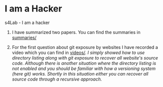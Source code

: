 # I am a Hacker
s4Lab - I am a hacker

1. I have summarized two papers. You can find the summaries in [summaries/](https://github.com/Javad-Alipanah/i-am-a-hacker/tree/master/summaries)

2. For the first question about git exposure by websites I have recorded a video which you can find in [videos/](https://github.com/Javad-Alipanah/i-am-a-hacker/tree/master/videos). *I simply showed how to use directory listing along with git exposure to recover all website's source code.* *Although there is another situation where the directory listing is not enabled and you should be familiar with how a versioning system (here git) works. Shortly in this situation either you can recover all source code through a recursive approach.*

